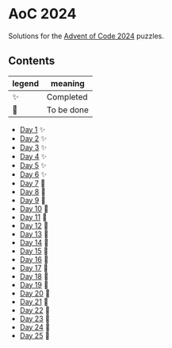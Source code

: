 # AoC 2024

Solutions for the [Advent of Code 2024](https://adventofcode.com/2024) puzzles.

## Contents

| legend | meaning    |
|--------|------------|
| ✨      | Completed  |
| 🚧     | To be done |

- [Day 1](./aoc-2024/day-01/README.MD) ✨
- [Day 2](./aoc-2024/day-02/README.MD) ✨
- [Day 3](./aoc-2024/day-03/README.MD) ✨
- [Day 4](./aoc-2024/day-04/README.MD) ✨
- [Day 5](./aoc-2024/day-05/README.MD) ✨
- [Day 6](./aoc-2024/day-06/README.MD) ✨
- [Day 7](./aoc-2024/day-07/README.MD) 🚧
- [Day 8](./aoc-2024/day-08/README.MD) 🚧
- [Day 9](./aoc-2024/day-09/README.MD) 🚧
- [Day 10](./aoc-2024/day-10/README.MD) 🚧
- [Day 11](./aoc-2024/day-11/README.MD) 🚧
- [Day 12](./aoc-2024/day-12/README.MD) 🚧
- [Day 13](./aoc-2024/day-13/README.MD) 🚧
- [Day 14](./aoc-2024/day-14/README.MD) 🚧
- [Day 15](./aoc-2024/day-15/README.MD) 🚧
- [Day 16](./aoc-2024/day-16/README.MD) 🚧
- [Day 17](./aoc-2024/day-17/README.MD) 🚧
- [Day 18](./aoc-2024/day-18/README.MD) 🚧
- [Day 19](./aoc-2024/day-19/README.MD) 🚧
- [Day 20](./aoc-2024/day-20/README.MD) 🚧
- [Day 21](./aoc-2024/day-21/README.MD) 🚧
- [Day 22](./aoc-2024/day-22/README.MD) 🚧
- [Day 23](./aoc-2024/day-23/README.MD) 🚧
- [Day 24](./aoc-2024/day-24/README.MD) 🚧
- [Day 25](./aoc-2024/day-25/README.MD) 🚧

